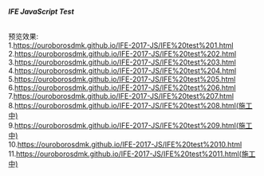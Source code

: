 <strong><em>IFE JavaScript Test</em></strong>

<br />预览效果:
<br />1.https://ouroborosdmk.github.io/IFE-2017-JS/IFE%20test%201.html
<br />2.https://ouroborosdmk.github.io/IFE-2017-JS/IFE%20test%202.html
<br />3.https://ouroborosdmk.github.io/IFE-2017-JS/IFE%20test%203.html
<br />4.https://ouroborosdmk.github.io/IFE-2017-JS/IFE%20test%204.html
<br />5.https://ouroborosdmk.github.io/IFE-2017-JS/IFE%20test%205.html
<br />6.https://ouroborosdmk.github.io/IFE-2017-JS/IFE%20test%206.html
<br />7.https://ouroborosdmk.github.io/IFE-2017-JS/IFE%20test%207.html
<br />8.https://ouroborosdmk.github.io/IFE-2017-JS/IFE%20test%208.html(施工中)
<br />9.https://ouroborosdmk.github.io/IFE-2017-JS/IFE%20test%209.html(施工中)
<br />10.https://ouroborosdmk.github.io/IFE-2017-JS/IFE%20test%2010.html
<br />11.https://ouroborosdmk.github.io/IFE-2017-JS/IFE%20test%2011.html(施工中)

